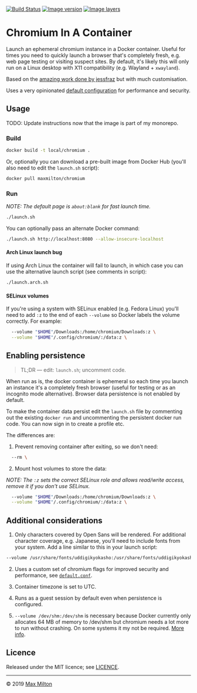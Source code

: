 [![Build Status](https://travis-ci.org/MaxMilton/docker-chromium.svg?branch=master)](https://travis-ci.org/MaxMilton/docker-chromium) [![Image version](https://images.microbadger.com/badges/version/maxmilton/chromium.svg)](https://microbadger.com/images/maxmilton/chromium) [![Image layers](https://images.microbadger.com/badges/image/maxmilton/chromium.svg)](https://microbadger.com/images/maxmilton/chromium)

# Chromium In A Container

Launch an ephemeral chromium instance in a Docker container. Useful for times you need to quickly launch a browser that's completely fresh, e.g. web page testing or visiting suspect sites. By default, it's likely this will only run on a Linux desktop with X11 compatibility (e.g. Wayland + `xwayland`).

Based on the [amazing work done by jessfraz](https://github.com/jessfraz/dockerfiles/blob/master/chromium/Dockerfile) but with much customisation.

Uses a very opinionated [default configuration](https://github.com/MaxMilton/docker-chromium/blob/master/default.conf) for performance and security.

## Usage

TODO: Update instructions now that the image is part of my monorepo.

### Build

```sh
docker build -t local/chromium .
```

Or, optionally you can download a pre-built image from Docker Hub (you'll also need to edit the `launch.sh` script):

```sh
docker pull maxmilton/chromium
```

### Run

_NOTE: The default page is `about:blank` for fast launch time._

```sh
./launch.sh
```

You can optionally pass an alternate Docker command:

```sh
./launch.sh http://localhost:8080 --allow-insecure-localhost
```

#### Arch Linux launch bug

If using Arch Linux the container will fail to launch, in which case you can use the alternative launch script (see comments in script):

```sh
./launch.arch.sh
```

#### SELinux volumes

If you're using a system with SELinux enabled (e.g. Fedora Linux) you'll need to add `:z` to the end of each `--volume` so Docker labels the volume correctly. For example:

```sh
  --volume "$HOME"/Downloads:/home/chromium/Downloads:z \
  --volume "$HOME"/.config/chromium/:/data:z \
```

## Enabling persistence

> TL;DR — edit: `launch.sh`; uncomment code.

When run as is, the docker container is ephemeral so each time you launch an instance it's a completely fresh browser (useful for testing or as an incognito mode alternative). Browser data persistence is not enabled by default.

To make the container data persist edit the `launch.sh` file by commenting out the existing `docker run` and uncommenting the persistent docker run code. You can now sign in to create a profile etc.

The differences are:

1. Prevent removing container after exiting, so we don't need:

```sh
  --rm \
```

2. Mount host volumes to store the data:

_NOTE: The `:z` sets the correct SELinux role and allows read/write access, remove it if you don't use SELinux._

```sh
  --volume "$HOME"/Downloads:/home/chromium/Downloads:z \
  --volume "$HOME"/.config/chromium/:/data:z \
```

## Additional considerations

1. Only characters covered by Open Sans will be rendered. For additional character coverage, e.g. Japanese, you'll need to include fonts from your system. Add a line similar to this in your launch script:

```sh
--volume /usr/share/fonts/uddigikyokasho:/usr/share/fonts/uddigikyokasho \
```

2. Uses a custom set of chromium flags for improved security and performance, see [`default.conf`](https://github.com/MaxMilton/docker-chromium/blob/master/default.conf).

3. Container timezone is set to UTC.

4. Runs as a guest session by default even when persistence is configured.

5. `--volume /dev/shm:/dev/shm` is necessary because Docker currently only allocates 64 MB of memory to /dev/shm but chromium needs a lot more to run without crashing. On some systems it my not be required. [More info](https://github.com/c0b/chrome-in-docker/issues/1).

## Licence

Released under the MIT licence; see [LICENCE](https://github.com/MaxMilton/docker-chromium/blob/master/LICENCE).

-----

© 2019 [Max Milton](https://maxmilton.com)
